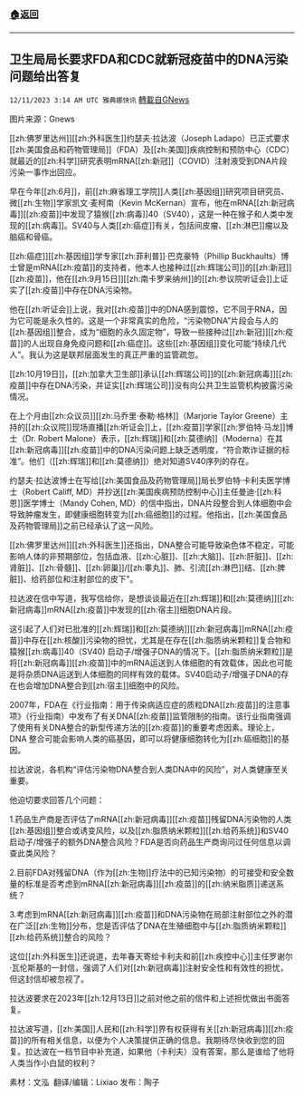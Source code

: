 ###  [:house:返回](README.md)
---


## 卫生局局长要求FDA和CDC就新冠疫苗中的DNA污染问题给出答复
`12/11/2023 3:14 AM UTC 雅典娜快讯` [轉載自GNews](https://gnews.org/articles/2094624)

图片来源：Gnews

[[zh:佛罗里达州]][[zh:外科医生]]约瑟夫·拉达波（Joseph Ladapo）已正式要求[[zh:美国食品和药物管理局]]（FDA）及[[zh:美国]]疾病控制和预防中心（CDC）就最近的[[zh:科学]]研究表明mRNA[[zh:新冠]]（COVID）注射液受到DNA片段污染一事作出回应。

早在今年[[zh:6月]]，前[[zh:麻省理工学院]]人类[[zh:基因组]]研究项目研究员、微[[zh:生物]]学家凯文·麦柯南（Kevin McKernan）宣布，他在mRNA[[zh:新冠病毒]][[zh:疫苗]]中发现了猿猴[[zh:病毒]]40（SV40），这是一种在猴子和人类中发现的[[zh:病毒]]。SV40与人类[[zh:癌症]]有关，包括间皮瘤、[[zh:淋巴]]瘤以及脑癌和骨癌。

[[zh:癌症]][[zh:基因组]]学专家[[zh:菲利普]]·巴克豪特（Phillip Buckhaults）博士曾是mRNA[[zh:疫苗]]的支持者，他本人也接种过[[zh:辉瑞公司]]的[[zh:新冠]][[zh:疫苗]]，他在[[zh:9月15日]][[zh:南卡罗来纳州]]的[[zh:参议院听证会]]上证实了[[zh:疫苗]]中存在DNA污染物。

他在[[zh:听证会]]上说，我对[[zh:疫苗]]中的DNA感到震惊，它不同于RNA，因为它可能是永久性的。这是一个非常真实的危险，“污染物DNA”片段会与人的[[zh:基因组]]整合，成为“细胞的永久固定物”，导致一些接种过[[zh:新冠]][[zh:疫苗]]的人出现自身免疫问题和[[zh:癌症]]。这些[[zh:基因组]]变化可能“持续几代人”。我认为这是联邦层面发生的真正严重的监管疏忽。

[[zh:10月19日]]，[[zh:加拿大卫生部]]承认[[zh:辉瑞公司]]的[[zh:新冠病毒]][[zh:疫苗]]中存在DNA污染，并证实[[zh:辉瑞公司]]没有向公共卫生监管机构披露污染情况。

在上个月由[[zh:众议员]][[zh:马乔里·泰勒·格林]]（Marjorie Taylor Greene）主持的[[zh:众议院]]现场直播[[zh:听证会]]上，[[zh:疫苗]]学家[[zh:罗伯特·马龙]]博士（Dr. Robert Malone）表示，[[zh:辉瑞]]和[[zh:莫德纳]]（Moderna）在其[[zh:新冠病毒]][[zh:疫苗]]中的DNA污染问题上缺乏透明度，“符合欺诈证据的标准”。他们（[[zh:辉瑞]]和[[zh:莫德纳]]）绝对知道SV40序列的存在。

约瑟夫·拉达波博士在写给[[zh:美国食品及药物管理局]]局长罗伯特·卡利夫医学博士（Robert Califf, MD）并抄送[[zh:美国疾病预防控制中心]]主任曼迪·[[zh:科恩]]医学博士（Mandy Cohen, MD）的信中指出，DNA片段整合到人体细胞中会导致肿瘤发生，即健康细胞转变为[[zh:癌细胞]]的过程。他指出，[[zh:美国食品及药物管理局]]之前已经承认了这一风险。

[[zh:佛罗里达州]][[zh:外科医生]]还指出，DNA整合可能导致染色体不稳定，可能影响人体的非预期部位，包括血液、[[zh:心脏]]、[[zh:大脑]]、[[zh:肝脏]]、[[zh:肾脏]]、[[zh:骨髓]]、[[zh:卵巢]]/[[zh:睾丸]]、肺、引流[[zh:淋巴]]结、[[zh:脾脏]]、给药部位和注射部位的皮下"。

拉达波在信中写道，我写信给你，是想谈谈最近在[[zh:辉瑞]]和[[zh:莫德纳]][[zh:新冠病毒]]mRNA[[zh:疫苗]]中发现的[[zh:宿主]]细胞DNA片段。

这引起了人们对已批准的[[zh:辉瑞]]和[[zh:莫德纳]][[zh:新冠病毒]]mRNA[[zh:疫苗]]中存在[[zh:核酸]]污染物的担忧，尤其是在存在[[zh:脂质纳米颗粒]]复合物和猿猴[[zh:病毒]]40（SV40) 启动子/增强子DNA的情况下。[[zh:脂质纳米颗粒]]是将[[zh:新冠病毒]][[zh:疫苗]]中的mRNA运送到人体细胞的有效载体，因此也可能是将杂质DNA运送到人体细胞的同样有效的载体。SV40启动子/增强子DNA的存在也会增加DNA整合到[[zh:宿主]]细胞中的风险。

2007年，FDA在《行业指南：用于传染病适应症的质粒DNA[[zh:疫苗]]的注意事项》（行业指南）中发布了有关DNA[[zh:疫苗]]监管限制的指南。该行业指南强调了使用有关DNA整合的新型传递方法的[[zh:疫苗]]的重要考虑因素。理论上，DNA 整合可能会影响人类的癌基因，即可以将健康细胞转化为[[zh:癌细胞]]的基因。

拉达波说，各机构“评估污染物DNA整合到人类DNA中的风险”，对人类健康至关重要。

他迫切要求回答几个问题：

1.药品生产商是否评估了mRNA[[zh:新冠病毒]][[zh:疫苗]]残留DNA污染物的人类[[zh:基因组]]整合或诱变风险，以及[[zh:脂质纳米颗粒]][[zh:给药系统]]和SV40启动子/增强子的额外DNA整合风险？FDA是否向药品生产商询问过任何信息以调查此类风险？

2.目前FDA对残留DNA（作为[[zh:生物]]疗法中的已知污染物）的可接受和安全数量的标准是否考虑到mRNA[[zh:新冠病毒]][[zh:疫苗]]的[[zh:纳米脂质]]递送系统？

3.考虑到mRNA[[zh:新冠病毒]][[zh:疫苗]]和DNA污染物在局部注射部位之外的潜在广泛[[zh:生物]]分布，您是否评估了DNA在生殖细胞中与[[zh:脂质纳米颗粒]][[zh:给药系统]]整合的风险？

这位[[zh:外科医生]]还说道，去年春天寄给卡利夫和前[[zh:疾控中心]]主任罗谢尔·瓦伦斯基的一封信，强调了人们对[[zh:新冠病毒]]注射安全性和有效性的担忧，但这封信却被忽视了。

拉达波要求在2023年[[zh:12月13日]]之前对他之前的信件和上述担忧做出书面答复。

拉达波写道，[[zh:美国]]人民和[[zh:科学]]界有权获得有关[[zh:新冠病毒]][[zh:疫苗]]的所有相关信息，以便为个人决策提供正确的信息。我期待尽快收到您的回复。拉达波在一档节目中补充道，如果他（卡利夫）没有答案，那么是谁给了他将人类当作小白鼠的权利？

   
素材：文泓   翻译/编辑：Lixiao  发布：陶子


